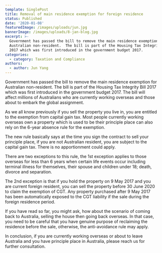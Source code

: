 ```yaml
---
template: SinglePost
title: Removal of main residence exemption for foreign residence
status: Published
date: '2020-01-08'
featuredImage: /images/uploads/jun.jpg
bannerImage: /images/uploads/8-jan-blog.jpg
excerpt: >-
  Government has passed the bill to remove the main residence exemption for
  Australian non-resident.  The bill is part of the Housing Tax Integrity Bill
  2017 which was first introduced in the government budget 2017.  
categories:
  - category: Taxation and Compliance
authors:
  - author: Jun Yang
---
```

Government has passed the bill to remove the main residence exemption for Australian non-resident.  The bill is part of the Housing Tax Integrity Bill 2017 which was first introduced in the government budget 2017.  The bill will affect millions of Australians who are currently working overseas and those about to embark the global assignment. 

As we all know previously if you sell the property you live in, you are entitled to the exemption from capital gain tax.  Most people currently working overseas own a property which is used to be their principle place can also rely on the 6-year absence rule for the exemption.

The new rule basically says at the time you sign the contract to sell your principle place, if you are not Australian resident, you are subject to the capital gain tax.  There is no apportionment could apply. 

There are two exceptions to this rule, the 1st exception applies to those overseas for less than 6 years when certain life events occur including terminal illness for themselves, their spouse and children under 18; death, divorce and separation.

The 2nd exception is that if you hold the property on 9 May 2017 and you are current foreign resident, you can sell the property before 30 June 2020 to claim the exemption of CGT.  Any property purchased after 9 May 2017 has been automatically exposed to the CGT liability if the sale during the foreign residence period.

If you have read so far, you might ask, how about the scenario of coming back to Australia, selling the house then going back overseas.  In that case, you need to be careful that you have genuine purpose of reclaiming the residence before the sale, otherwise, the anti-avoidance rule may apply.

In conclusion, if you are currently working overseas or about to leave Australia and you have principle place in Australia, please reach us for further consultation.

